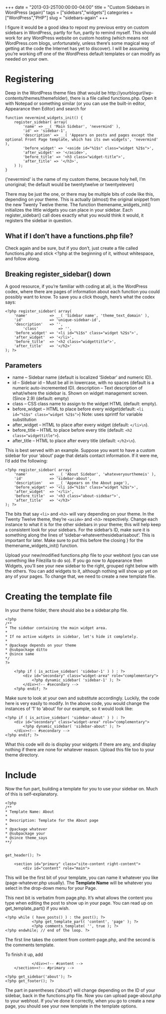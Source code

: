 +++
date = "2013-03-25T00:00:00-04:00"
title = "Custom Sidebars in WordPress (again)"
tags = ["sidebars","widgets"]
categories = ["WordPress","PHP"]
slug = "sidebars-again"
+++

I figure it would be a good idea to repost my previous entry on custom sidebars in WordPress, partly for fun, partly to remind myself. This should work for any WordPress website on custom hosting (which means not WordPress.com blogs, unfortunately, unless there’s some magical way of getting at the code the Internet has yet to discover). I will be assuming you’re working off one of the WordPress default templates or can modify as needed on your own.<!--more-->

# Registering
Deep in the WordPress theme files (that would be http://yourblogurl/wp-contents/themes/themefolder), there is a file called functions.php. Open it with Notepad or something similar (or you can use the built-in editor, Appearance then Editor) and search for 

	function nevermind_widgets_init() {
		register_sidebar( array(
			'name' => __( 'Main Sidebar', 'nevermind' ),
			'id' => 'sidebar-1',
			'description' => __( 'Appears on posts and pages except the optional Front Page template, which has its own widgets', 'nevermind' ),
			'before_widget' => '<aside id="%1$s" class="widget %2$s">',
			'after_widget' => '</aside>',
			'before_title' => '<h3 class="widget-title">',
			'after_title' => '</h3>',
		) );
	}
	
(‘nevermind’ is the name of my custom theme, because holy hell, I’m unoriginal; the default would be twentytwelve or twentyeleven)

There may be just the one, or there may be multiple bits of code like this, depending on your theme. This is actually (almost) the original snippet from the new Twenty Twelve theme. The function themename_widgets_init() initializes the little widgets you can place in your sidebar. Each register_sidebar() call does exactly what you would think it would, it registers the sidebar in question.

## What if I don’t have a functions.php file?

Check again and be sure, but if you don’t, just create a file called functions.php and stick <?php at the beginning of it, without whitespace, and follow along.

## Breaking register_sidebar() down

A good resource, if you’re familiar with coding at all, is the WordPress codex, where there are pages of information about each function you could possibly want to know. To save you a click though, here’s what the codex says:

	<?php register_sidebar( array(
		'name'          => __( 'Sidebar name', 'theme_text_domain' ),
		'id'            => 'unique-sidebar-id',
		'description'   => '',
			'class'         => '',
		'before_widget' => '<li id="%1$s" class="widget %2$s">',
		'after_widget'  => '</li>',
		'before_title'  => '<h2 class="widgettitle">',
		'after_title'   => '</h2>' 
	); ?>

## Parameters
- name – Sidebar name (default is localized ‘Sidebar’ and numeric ID).
- id – Sidebar id – Must be all in lowercase, with no spaces (default is a numeric auto-incremented ID).
 description – Text description of what/where the sidebar is. Shown on widget management screen. (Since 2.9) (default: empty)
- class – CSS class name to assign to the widget HTML (default: empty).
- before_widget – HTML to place before every widget(default: `<li id="%1$s" class="widget %2$s">`) Note: uses sprintf for variable substitution
- after_widget – HTML to place after every widget (default: `</li>\n`).
- before_title – HTML to place before every title (default: `<h2 class="widgettitle">`).
- after_title – HTML to place after every title (default: `</h2>\n`). 

This is best served with an example. Suppose you want to have a custom sidebar for your ‘about’ page that details contact information. If it were me, I’d add the following:

	<?php register_sidebar( array(
		'name'          => __( 'About Sidebar', 'whateveryourthemeis' ),
		'id'            => 'sidebar-about',
		'description'   => __( 'Appears on the About page'),
		'before_widget' => '<li id="%1$s" class="widget %2$s">',
		'after_widget'  => '</li>',
		'before_title'  => '<h3 class="about-sidebar">',
		'after_title'   => '</h3>' 
	); ?>
	
The bits that say `<li>` and `<h3>` will vary depending on your theme. In the Twenty Twelve theme, they’re `<aside>` and `<h3>` respectively. Change each instance to what it is for the other sidebars in your theme; this will help keep a consistent look for your sidebars. For the sidebar’s ID, make sure it is something along the lines of ‘sidebar-whateverthesidebarisabout’. This is important for later. Make sure to put this before the closing } for the themename_widgets_init() function.

Upload your new/modified functions.php file to your webhost (you can use something like Filezilla to do so). If you go now to Appearance then Widgets, you’ll see your new sidebar to the right, grouped right below with the others. You can add widgets to it, although nothing will show up yet on any of your pages. To change that, we need to create a new template file.

# Creating the template file

In your theme folder, there should also be a sidebar.php file. 

	<?php
	/**
	* The sidebar containing the main widget area.
	*
	* If no active widgets in sidebar, let's hide it completely.
	*
	* @package depends on your theme
	* @subpackage ditto
	* @since same
	*/
	?>

		<?php if ( is_active_sidebar( 'sidebar-1' ) ) : ?>
			<div id="secondary" class="widget-area" role="complementary">
				<?php dynamic_sidebar( 'sidebar-1' ); ?>
			</div><!-- #secondary -->
		<?php endif; ?>

Make sure to look at your own and substitute accordingly. Luckily, the code here is very easily to modify. In the above code, you would change the instances of ‘1’ to ‘about’ for our example, so it would look like:

	<?php if ( is_active_sidebar( 'sidebar-about' ) ) : ?>
		<div id="secondary" class="widget-area" role="complementary">
			<?php dynamic_sidebar( 'sidebar-about' ); ?>
		</div><!-- #secondary -->
	<?php endif; ?>
	
What this code will do is display your widgets if there are any, and display nothing if there are none for whatever reason. Upload this file too to your theme directory.

# Include

Now the fun part, building a template for you to use your sidebar on. Much of this is self-explanatory.

	<?php
	/**
	* Template Name: About
	*
	* Description: Template for the About page
	*
	* @package whatever
	* @subpackage your
	* @since theme_says
	**/


	get_header(); ?>

		<section id="primary" class="site-content right-content">
			<div id="content" role="main">

This will be the first bit of your template, you can name it whatever you like (page-whatever.php usually). The **Template Name** will be whatever you select in the drop-down menu for your Page.

This next bit is verbatim from page.php. It’s what allows the content you type when editing the post to show up in your page. You can read up on get_template_part() if you wish.

	<?php while ( have_posts() ) : the_post(); ?>
				<?php get_template_part( 'content', 'page' ); ?>
				<?php comments_template( '', true ); ?>
	<?php endwhile; // end of the loop. ?>		
	
The first line takes the content from content-page.php, and the second is the comments template.

To finish it up, add 

				</div><!-- #content -->
		</section><!-- #primary -->

	<?php get_sidebar('about'); ?>
	<?php get_footer(); ?>
	
The part in parentheses (‘about’) will change depending on the ID of your sidebar, back in the functions.php file. Now you can upload page-about.php to your webhost. If you’ve done it correctly, when you go to create a new page, you should see your new template in the template options.